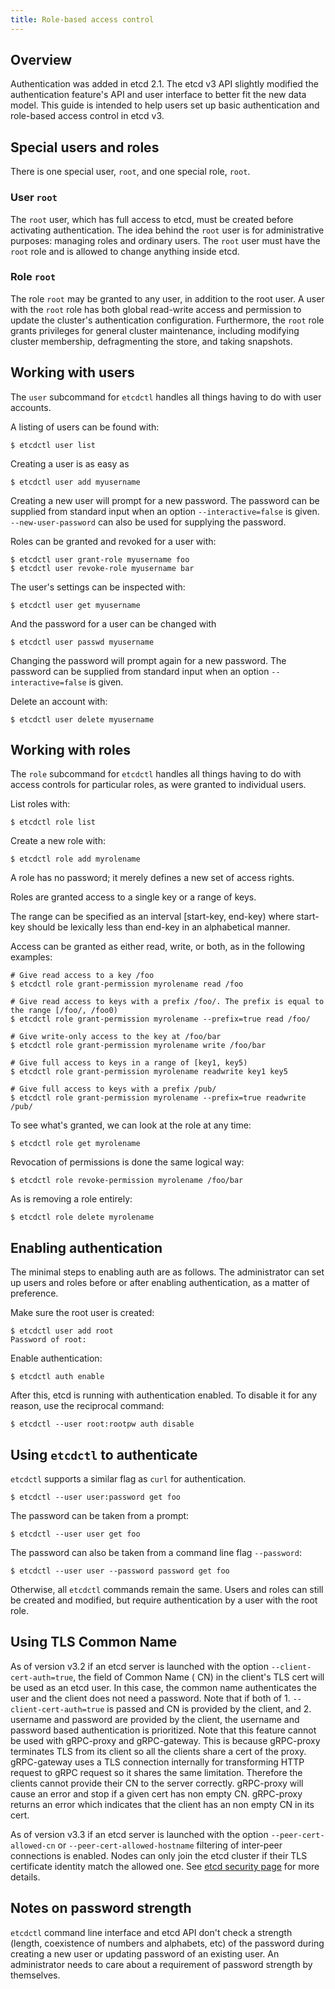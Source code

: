 ```yaml
---
title: Role-based access control
---
```


## Overview

Authentication was added in etcd 2.1. The etcd v3 API slightly modified the authentication feature's API and user
interface to better fit the new data model. This guide is intended to help users set up basic authentication and
role-based access control in etcd v3.

## Special users and roles

There is one special user, `root`, and one special role, `root`.

### User `root`

The `root` user, which has full access to etcd, must be created before activating authentication. The idea behind
the `root` user is for administrative purposes: managing roles and ordinary users. The `root` user must have the `root`
role and is allowed to change anything inside etcd.

### Role `root`

The role `root` may be granted to any user, in addition to the root user. A user with the `root` role has both global
read-write access and permission to update the cluster's authentication configuration. Furthermore, the `root` role
grants privileges for general cluster maintenance, including modifying cluster membership, defragmenting the store, and
taking snapshots.

## Working with users

The `user` subcommand for `etcdctl` handles all things having to do with user accounts.

A listing of users can be found with:

```
$ etcdctl user list
```

Creating a user is as easy as

```
$ etcdctl user add myusername
```

Creating a new user will prompt for a new password. The password can be supplied from standard input when an
option `--interactive=false` is given. `--new-user-password` can also be used for supplying the password.

Roles can be granted and revoked for a user with:

```
$ etcdctl user grant-role myusername foo
$ etcdctl user revoke-role myusername bar
```

The user's settings can be inspected with:

```
$ etcdctl user get myusername
```

And the password for a user can be changed with

```
$ etcdctl user passwd myusername
```

Changing the password will prompt again for a new password. The password can be supplied from standard input when an
option `--interactive=false` is given.

Delete an account with:

```
$ etcdctl user delete myusername
```

## Working with roles

The `role` subcommand for `etcdctl` handles all things having to do with access controls for particular roles, as were
granted to individual users.

List roles with:

```
$ etcdctl role list
```

Create a new role with:

```
$ etcdctl role add myrolename
```

A role has no password; it merely defines a new set of access rights.

Roles are granted access to a single key or a range of keys.

The range can be specified as an interval [start-key, end-key) where start-key should be lexically less than end-key in
an alphabetical manner.

Access can be granted as either read, write, or both, as in the following examples:

```
# Give read access to a key /foo
$ etcdctl role grant-permission myrolename read /foo

# Give read access to keys with a prefix /foo/. The prefix is equal to the range [/foo/, /foo0)
$ etcdctl role grant-permission myrolename --prefix=true read /foo/

# Give write-only access to the key at /foo/bar
$ etcdctl role grant-permission myrolename write /foo/bar

# Give full access to keys in a range of [key1, key5)
$ etcdctl role grant-permission myrolename readwrite key1 key5

# Give full access to keys with a prefix /pub/
$ etcdctl role grant-permission myrolename --prefix=true readwrite /pub/
```

To see what's granted, we can look at the role at any time:

```
$ etcdctl role get myrolename
```

Revocation of permissions is done the same logical way:

```
$ etcdctl role revoke-permission myrolename /foo/bar
```

As is removing a role entirely:

```
$ etcdctl role delete myrolename
```

## Enabling authentication

The minimal steps to enabling auth are as follows. The administrator can set up users and roles before or after enabling
authentication, as a matter of preference.

Make sure the root user is created:

```
$ etcdctl user add root
Password of root:
```

Enable authentication:

```
$ etcdctl auth enable
```

After this, etcd is running with authentication enabled. To disable it for any reason, use the reciprocal command:

```
$ etcdctl --user root:rootpw auth disable
```

## Using `etcdctl` to authenticate

`etcdctl` supports a similar flag as `curl` for authentication.

```
$ etcdctl --user user:password get foo
```

The password can be taken from a prompt:

```
$ etcdctl --user user get foo
```

The password can also be taken from a command line flag `--password`:

```
$ etcdctl --user user --password password get foo
```

Otherwise, all `etcdctl` commands remain the same. Users and roles can still be created and modified, but require
authentication by a user with the root role.

## Using TLS Common Name

As of version v3.2 if an etcd server is launched with the option `--client-cert-auth=true`, the field of Common Name (
CN) in the client's TLS cert will be used as an etcd user. In this case, the common name authenticates the user and the
client does not need a password. Note that if both of 1. `--client-cert-auth=true` is passed and CN is provided by the
client, and 2. username and password are provided by the client, the username and password based authentication is
prioritized. Note that this feature cannot be used with gRPC-proxy and gRPC-gateway. This is because gRPC-proxy
terminates TLS from its client so all the clients share a cert of the proxy. gRPC-gateway uses a TLS connection
internally for transforming HTTP request to gRPC request so it shares the same limitation. Therefore the clients cannot
provide their CN to the server correctly. gRPC-proxy will cause an error and stop if a given cert has non empty CN.
gRPC-proxy returns an error which indicates that the client has an non empty CN in its cert.

As of version v3.3 if an etcd server is launched with the option `--peer-cert-allowed-cn`
or `--peer-cert-allowed-hostname` filtering of inter-peer connections is enabled. Nodes can only join the etcd cluster
if their TLS certificate identity match the allowed one.
See [etcd security page](https://github.com/etcd-io/etcd/blob/master/Documentation/op-guide/security.md) for more
details.

## Notes on password strength

`etcdctl` command line interface and etcd API don't check a strength (length, coexistence of numbers and alphabets, etc)
of the password during creating a new user or updating password of an existing user. An administrator needs to care
about a requirement of password strength by themselves.
